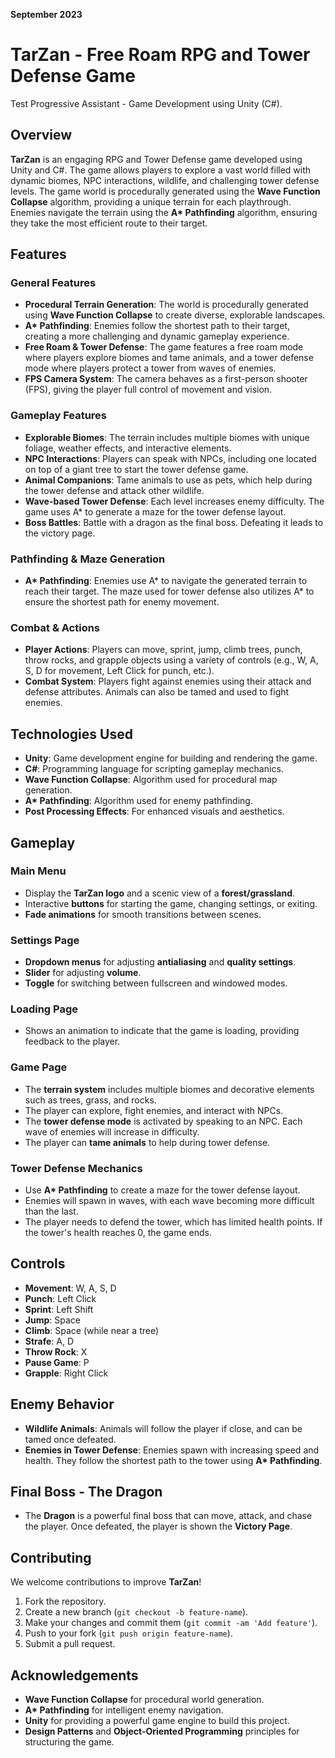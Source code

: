 **September 2023**

# TarZan - Free Roam RPG and Tower Defense Game

Test Progressive Assistant - Game Development using Unity (C#).

## Overview

**TarZan** is an engaging RPG and Tower Defense game developed using Unity and C#. The game allows players to explore a vast world filled with dynamic biomes, NPC interactions, wildlife, and challenging tower defense levels. The game world is procedurally generated using the **Wave Function Collapse** algorithm, providing a unique terrain for each playthrough. Enemies navigate the terrain using the **A\* Pathfinding** algorithm, ensuring they take the most efficient route to their target.

## Features

### General Features

- **Procedural Terrain Generation**: The world is procedurally generated using **Wave Function Collapse** to create diverse, explorable landscapes.
- **A\* Pathfinding**: Enemies follow the shortest path to their target, creating a more challenging and dynamic gameplay experience.
- **Free Roam & Tower Defense**: The game features a free roam mode where players explore biomes and tame animals, and a tower defense mode where players protect a tower from waves of enemies.
- **FPS Camera System**: The camera behaves as a first-person shooter (FPS), giving the player full control of movement and vision.

### Gameplay Features

- **Explorable Biomes**: The terrain includes multiple biomes with unique foliage, weather effects, and interactive elements.
- **NPC Interactions**: Players can speak with NPCs, including one located on top of a giant tree to start the tower defense game.
- **Animal Companions**: Tame animals to use as pets, which help during the tower defense and attack other wildlife.
- **Wave-based Tower Defense**: Each level increases enemy difficulty. The game uses A\* to generate a maze for the tower defense layout.
- **Boss Battles**: Battle with a dragon as the final boss. Defeating it leads to the victory page.

### Pathfinding & Maze Generation

- **A\* Pathfinding**: Enemies use A\* to navigate the generated terrain to reach their target. The maze used for tower defense also utilizes A\* to ensure the shortest path for enemy movement.

### Combat & Actions

- **Player Actions**: Players can move, sprint, jump, climb trees, punch, throw rocks, and grapple objects using a variety of controls (e.g., W, A, S, D for movement, Left Click for punch, etc.).
- **Combat System**: Players fight against enemies using their attack and defense attributes. Animals can also be tamed and used to fight enemies.

## Technologies Used

- **Unity**: Game development engine for building and rendering the game.
- **C#**: Programming language for scripting gameplay mechanics.
- **Wave Function Collapse**: Algorithm used for procedural map generation.
- **A\* Pathfinding**: Algorithm used for enemy pathfinding.
- **Post Processing Effects**: For enhanced visuals and aesthetics.

## Gameplay

### Main Menu

- Display the **TarZan logo** and a scenic view of a **forest/grassland**.
- Interactive **buttons** for starting the game, changing settings, or exiting.
- **Fade animations** for smooth transitions between scenes.

### Settings Page

- **Dropdown menus** for adjusting **antialiasing** and **quality settings**.
- **Slider** for adjusting **volume**.
- **Toggle** for switching between fullscreen and windowed modes.

### Loading Page

- Shows an animation to indicate that the game is loading, providing feedback to the player.

### Game Page

- The **terrain system** includes multiple biomes and decorative elements such as trees, grass, and rocks.
- The player can explore, fight enemies, and interact with NPCs.
- The **tower defense mode** is activated by speaking to an NPC. Each wave of enemies will increase in difficulty.
- The player can **tame animals** to help during tower defense.

### Tower Defense Mechanics

- Use **A\* Pathfinding** to create a maze for the tower defense layout.
- Enemies will spawn in waves, with each wave becoming more difficult than the last.
- The player needs to defend the tower, which has limited health points. If the tower's health reaches 0, the game ends.

## Controls

- **Movement**: W, A, S, D
- **Punch**: Left Click
- **Sprint**: Left Shift
- **Jump**: Space
- **Climb**: Space (while near a tree)
- **Strafe**: A, D
- **Throw Rock**: X
- **Pause Game**: P
- **Grapple**: Right Click

## Enemy Behavior

- **Wildlife Animals**: Animals will follow the player if close, and can be tamed once defeated.
- **Enemies in Tower Defense**: Enemies spawn with increasing speed and health. They follow the shortest path to the tower using **A\* Pathfinding**.

## Final Boss - The Dragon

- The **Dragon** is a powerful final boss that can move, attack, and chase the player. Once defeated, the player is shown the **Victory Page**.

## Contributing

We welcome contributions to improve **TarZan**!

1. Fork the repository.
2. Create a new branch (`git checkout -b feature-name`).
3. Make your changes and commit them (`git commit -am 'Add feature'`).
4. Push to your fork (`git push origin feature-name`).
5. Submit a pull request.

## Acknowledgements

- **Wave Function Collapse** for procedural world generation.
- **A\* Pathfinding** for intelligent enemy navigation.
- **Unity** for providing a powerful game engine to build this project.
- **Design Patterns** and **Object-Oriented Programming** principles for structuring the game.
